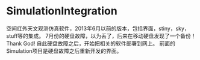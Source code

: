 SimulationIntegration
=====================

空间红外天文观测仿真软件，2013年6月以前的版本，包括界面，stiny，sky，stuff等的集成。
7月份的硬盘故障，以为丢了，后来在移动硬盘发现了一个备份！
Thank God! 
自此硬盘故障之后，开始把相关的软件部署到网上。
前面的Simulation项目是硬盘故障之后重新开发的界面。
